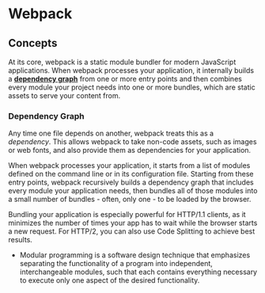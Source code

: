# Webpack

## Concepts

At its core, webpack is a static module bundler for modern JavaScript applications. When webpack processes your application, it internally builds a <b><u>dependency graph</u></b> from one or more entry points and then combines every module your project needs into one or more bundles, which are static assets to serve your content from.

### Dependency Graph

Any time one file depends on another, webpack treats this as a <i>dependency</i>. This allows webpack to take non-code assets, such as images or web fonts, and also provide them as dependencies for your application.

When webpack processes your application, it starts from a list of modules defined on the command line or in its configuration file. Starting from these entry points, webpack recursively builds a dependency graph that includes every module your application needs, then bundles all of those modules into a small number of bundles - often, only one - to be loaded by the browser.

Bundling your application is especially powerful for HTTP/1.1 clients, as it minimizes the number of times your app has to wait while the browser starts a new request. For HTTP/2, you can also use Code Splitting to achieve best results.

- Modular programming is a software design technique that emphasizes separating the functionality of a program into independent, interchangeable modules, such that each contains everything necessary to execute only one aspect of the desired functionality.

